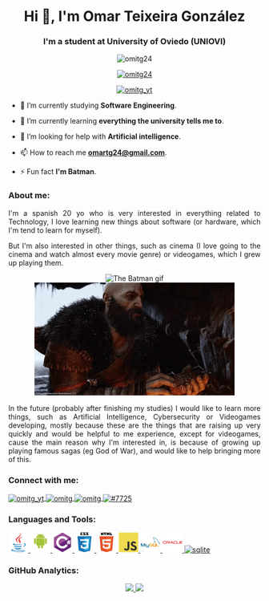 <h1 align="center">Hi 👋, I'm Omar Teixeira González</h1>
<h3 align="center">I'm a student at University of Oviedo (UNIOVI)</h3>

<p align="center"> <img src="https://komarev.com/ghpvc/?username=omitg24&label=Profile%20views&color=0e75b6&style=flat" alt="omitg24" /> </p>

<p align="center"> <a href="https://github.com/ryo-ma/github-profile-trophy"><img src="https://github-profile-trophy.vercel.app/?username=Omitg24&theme=onedark&no-frame=false&no-bg=true&margin-w=4" alt="omitg24" /></a> </p>

<p align="center"> <a href="https://twitter.com/omitg_yt" target="blank"><img src="https://img.shields.io/twitter/follow/omitg_yt?logo=twitter&style=for-the-badge" alt="omitg_yt" /></a> </p>

- 🔭 I’m currently studying **Software Engineering**.

- 🌱 I’m currently learning **everything the university tells me to**.

- 🤝 I’m looking for help with **Artificial intelligence**.

- 📫 How to reach me **omartg24@gmail.com**.

- ⚡ Fun fact **I'm Batman**.

<h3 align="left">About me:</h3>
<p align="justify">
I'm a spanish 20 yo who is very interested in everything related to Technology, I love learning new things about software (or hardware, which I'm tend to learn for myself).
</p>
<p align="justify">
But I'm also interested in other things, such as cinema (I love going to the cinema and watch almost every movie genre) or videogames, which I grew up playing them.
</p>
<p align="center">
  <img src="Multimedia/the_batman.gif" alt="The Batman gif" width="400">
  <img src="Multimedia/god_of_war.gif" alt="God of War gif" width="400">
</p>
<p align="justify">
In the future (probably after finishing my studies) I would like to learn more things, such as Artificial Intelligence, Cybersecurity or Videogames developing, mostly because these are the things that are raising up very quickly and would be helpful to me experience, except for videogames, cause the main reason why I'm interested in, is because of growing up playing famous sagas (eg God of War), and would like to help bringing more of this.
</p>

<h3 align="left">Connect with me:</h3>
<p align="left">
  <a href="https://twitter.com/omitg_yt" target="blank">
    <img align="center" src="https://raw.githubusercontent.com/rahuldkjain/github-profile-readme-generator/master/src/images/icons/Social/twitter.svg" alt="omitg_yt" height="30" width="40" />
  </a>
  <a href="https://stackoverflow.com/users/omitg" target="blank">
    <img align="center" src="https://raw.githubusercontent.com/rahuldkjain/github-profile-readme-generator/master/src/images/icons/Social/stack-overflow.svg" alt="omitg" height="30" width="40" />
  </a>
  <a href="https://www.youtube.com/c/omitg" target="blank">
    <img align="center" src="https://raw.githubusercontent.com/rahuldkjain/github-profile-readme-generator/master/src/images/icons/Social/youtube.svg" alt="omitg" height="30" width="40" />
  </a>
  <a href="https://discord.gg/#7725" target="blank">
    <img align="center" src="https://raw.githubusercontent.com/rahuldkjain/github-profile-readme-generator/master/src/images/icons/Social/discord.svg" alt="#7725" height="30" width="40" />
  </a>
</p>

<h3 align="left">Languages and Tools:</h3>
<p align="left"> 
  <a href="https://www.java.com" target="_blank" rel="noreferrer">
    <img src="https://raw.githubusercontent.com/devicons/devicon/master/icons/java/java-original.svg" alt="java" width="40" height="40"/>
  </a>
  <a href="https://developer.android.com" target="_blank" rel="noreferrer">
    <img src="https://raw.githubusercontent.com/devicons/devicon/master/icons/android/android-original-wordmark.svg" alt="android" width="40" height="40"/>
  </a>
  <a href="https://www.w3schools.com/cs/" target="_blank" rel="noreferrer">
    <img src="https://raw.githubusercontent.com/devicons/devicon/master/icons/csharp/csharp-original.svg" alt="csharp" width="40" height="40"/>
  </a>
  <a href="https://www.w3schools.com/css/" target="_blank" rel="noreferrer"> 
    <img src="https://raw.githubusercontent.com/devicons/devicon/master/icons/css3/css3-original-wordmark.svg" alt="css3" width="40" height="40"/>
  </a>
  <a href="https://www.w3.org/html/" target="_blank" rel="noreferrer">
  <img src="https://raw.githubusercontent.com/devicons/devicon/master/icons/html5/html5-original-wordmark.svg" alt="html5" width="40" height="40"/>
  </a>  
  <a href="https://developer.mozilla.org/en-US/docs/Web/JavaScript" target="_blank" rel="noreferrer">
    <img src="https://raw.githubusercontent.com/devicons/devicon/master/icons/javascript/javascript-original.svg" alt="javascript" width="40" height="40"/>
  </a>
  <a href="https://www.mysql.com/" target="_blank" rel="noreferrer">
    <img src="https://raw.githubusercontent.com/devicons/devicon/master/icons/mysql/mysql-original-wordmark.svg" alt="mysql" width="40" height="40"/>
  </a>
  <a href="https://www.oracle.com/" target="_blank" rel="noreferrer">
    <img src="https://raw.githubusercontent.com/devicons/devicon/master/icons/oracle/oracle-original.svg" alt="oracle" width="40" height="40"/>
  </a>
  <a href="https://www.sqlite.org/" target="_blank" rel="noreferrer">
    <img src="https://www.vectorlogo.zone/logos/sqlite/sqlite-icon.svg" alt="sqlite" width="40" height="40"/>
  </a> 
</p>

<h3 align="left">GitHub Analytics:</h3>
<p align="center">
  <a href="https://github.com/Omitg24">
      <img height="180em" src="https://github-readme-stats-eight-theta.vercel.app/api?username=Omitg24&show_icons=true&theme=dark&include_all_commits=true&count_private=true"/>
  <img height="180em" src="https://github-readme-stats-eight-theta.vercel.app/api/top-langs/?username=Omitg24&layout=compact&langs_count=8&theme=dark"/>
  </a>
</p>
